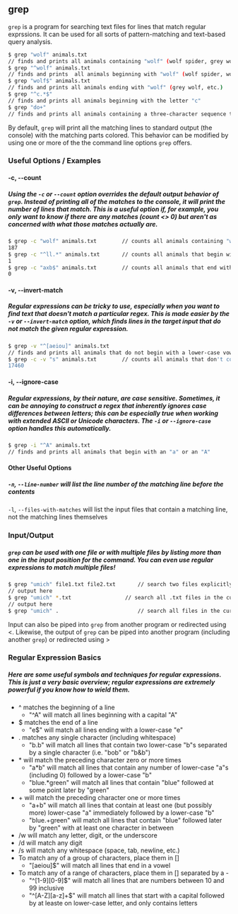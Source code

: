 ---
---

grep
-------

`grep` is a program for searching text files for lines that match regular exprssions. It can be used for all sorts of pattern-matching and text-based query analysis.

<!--more-->

~~~ bash
$ grep "wolf" animals.txt
// finds and prints all animals containing "wolf" (wolf spider, grey wolf, wolfhound, etc.)
$ grep "^wolf" animals.txt
// finds and prints  all animals beginning with "wolf" (wolf spider, wolfhound, etc.)
$ grep "wolf$" animals.txt
// finds and prints all animals ending with "wolf" (grey wolf, etc.)
$ grep "^c.*$"
// finds and prints all animals beginning with the letter "c"
$ grep "do+"
// finds and prints all animals containing a three-character sequence that begins with "do"
~~~

By default, `grep` will print all the matching lines to standard output (the console) with the matching parts colored. This behavior can be modified by using one or more of the the command line options `grep` offers.

### Useful Options / Examples

#### -c, -&#45;count

##### Using the `-c` or `--count` option overrides the default output behavior of `grep`. Instead of printing all of the matches to the console, it will print the number of lines that match. This is a useful option if, for example, you only want to know if there are any matches (count &lt;&gt; 0) but aren't as concerned with what those matches actually are.

~~~ bash
$ grep -c "wolf" animals.txt        // counts all animals containing "wolf"
187
$ grep -c "^ll.*" animals.txt       // counts all animals that begin with "ll"
1
$ grep -c "axb$" animals.txt        // counts all animals that end with "axb"
0
~~~

#### -v, -&#45;invert-match

##### Regular expressions can be tricky to use, especially when you want to find text that doesn't match a particular regex. This is made easier by the `-v` or `--invert-match` option, which finds lines in the target input that do not match the given regular expression.

~~~ bash
$ grep -v "^[aeiou]" animals.txt
// finds and prints all animals that do not begin with a lower-case vowel
$ grep -c -v "s" animals.txt        // counts all animals that don't contain an "s"
17460
~~~

#### -i, -&#45;ignore-case

##### Regular expressions, by their nature, are case sensitive. Sometimes, it can be annoying to construct a regex that inherently ignores case differences between letters; this can be especially true when working with extended ASCII or Unicode characters. The `-i` or `--ignore-case` option handles this automatically.

~~~ bash
$ grep -i "^A" animals.txt
// finds and prints all animals that begin with an "a" or an "A"
~~~

#### Other Useful Options

##### `-n`, `--line-number` will list the line number of the matching line before the contents
`-l`, `--files-with-matches` will list the input files that contain a matching line, not the matching lines themselves

### Input/Output

##### `grep` can be used with one file or with multiple files by listing more than one in the input position for the command. You can even use regular expressions to match multiple files!

~~~ bash
$ grep "umich" file1.txt file2.txt       // search two files explicitly
// output here
$ grep "umich" *.txt                 // search all .txt files in the current directory
// output here
$ grep "umich" .                         // search all files in the current directory
~~~

Input can also be piped into `grep` from another program or redirected using &lt;. Likewise, the output of `grep` can be piped into another program (including another `grep`) or redirected using &gt;

### Regular Expression Basics

##### Here are some useful symbols and techniques for regular expressions. This is just a very basic overview; regular expressions are extremely powerful if you know how to wield them.
* ^ matches the beginning of a line
    * "^A" will match all lines beginning with a capital "A"
* $ matches the end of a line
    * "e$" will match all lines ending with a lower-case "e"
* . matches any single character (including whitespace)
    * "b.b" will match all lines that contain two lower-case "b"s separated by a single character (i.e. "bob" or "b&b")
* &#42; will match the preceding character zero or more times
    * "a*b" will match all lines that contain any number of lower-case "a"s (including 0) followed by a lower-case "b"
    * "blue.&#42;green" will match all lines that contain "blue" followed at some point later by "green"
* &#43; will match the preceding character one or more times
    * "a&#43;b" will match all lines that contain at least one (but possibly more) lower-case "a" immediately followed by a lower-case "b"
    * "blue.&#43;green" will match all lines that contain "blue" followed later by "green" with at least one character in between
* /w will match any letter, digit, or the underscore
* /d will match any digit
* /s will match any whitespace (space, tab, newline, etc.)
* To match any of a group of characters, place them in []
    * "[aeiou]$" will match all lines that end in a vowel
* To match any of a range of characters, place them in [] separated by a -
    * "^[1-9][0-9]$" will match all lines that are numbers between 10 and 99 inclusive
    * "^[A-Z][a-z]&#43;$" will match all lines that start with a capital followed by at leaste on lower-case letter, and only contains letters
